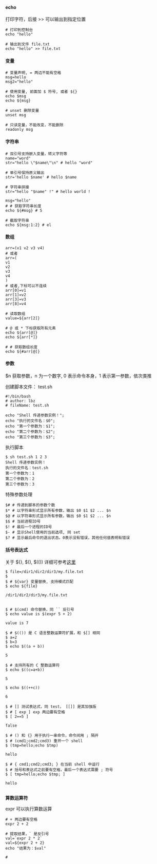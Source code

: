 #### echo
打印字符，后接 >> 可以输出到指定位置

```shell
# 打印到控制台
echo "hello"

# 输出到文件 file.txt
echo "hello" >> file.txt
```

#### 变量
```shell
# 变量声明, = 两边不能有空格
msg=hello
msg2="hello"

# 使用变量, 前面加 $ 符号, 或者 ${}
echo $msg
echo ${msg}

# unset 删除变量
unset msg

# 只读变量，不能改变，不能删除
readonly msg
```

#### 字符串
```shell
# 双引号支持嵌入变量，转义字符等
name="word"
str="hello \"$name\"\n" # hello "word"

# 单引号保持原义输出
str='hello $name' # hello $name

# 字符串拼接
str="hello "$name" !" # hello world !

msg="hello"
# # 获取字符串长度
echo ${#msg} # 5

# 截取字符串
echo ${msg:1:2} # el
```

#### 数组
```shell
arr=(v1 v2 v3 v4)
# 或者
arr=(
v1
v2
v3
v4
)
# 或者,下标可以不连续
arr[0]=v1
arr[1]=v2
arr[3]=v3
arr[8]=v4

# 读取数组
value=${arr[2]}

# @ 或 * 下标获取所有元素
echo ${arr[@]}
echo ${arr[*]}

# # 获取数组长度
echo ${#arr[@]}

```

#### 参数
$n 获取参数，n 为一个数字, 0 表示命令本身，1 表示第一参数，依次类推

创建脚本文件： test.sh
```shell
#!/bin/bash
# author: lbz
# fileName: test.sh

echo "Shell 传递参数实例！";
echo "执行的文件名：$0";
echo "第一个参数为：$1";
echo "第二个参数为：$2";
echo "第三个参数为：$3";
```

执行脚本
```shell
$ sh test.sh 1 2 3
Shell 传递参数实例！
执行的文件名：test.sh
第一个参数为：1
第二个参数为：2
第三个参数为：3
```

特殊参数处理

```shell
$# # 传递到脚本的参数个数
$* # 以字符串形式显示所有参数，输出 $0 $1 $2 ... $n
$@ # 以字符串形式显示所有参数，输出 $0 $1 $2 ... $n
$$ # 当前进程ID号 
$! # 最后一个进程的ID号
$- # 显示Shell使用的当前选项, 同 set
$? # 显示最后命令的退出状态。0表示没有错误，其他任何值表明有错误
```

#### 括号表达式
关于 ${}, $(), $(()) 详细可参考[这里](https://www.cnblogs.com/xunbu7/p/6187017.html)

```shell
$ file=/dir1/dir2/dir3/my.file.txt
$
$ # ${var} 变量替换, 支持模式匹配
$ echo ${file}

/dir1/dir2/dir3/my.file.txt


$ # $(cmd) 命令替换，同 `` 反引号
$ echo value is $(expr 5 + 2)

value is 7

$ # $(()) 是 C 语言整数运算符扩展，和 $[] 相同
$ a=2
$ b=3
$ echo $((a + b))

5

$ # 支持所有的 C 整数运算符
$ echo $((c=a+b))

5

$ echo $((++c))

6

$ # [] 测试表达式，同 test， [[]] 是其加强版
$ # [ exp ] exp 两边要有空格
$ [ 2==5 ]

false

$ # () 和 {} 用于执行一串命令，命令间用 ; 隔开
$ # (cmd1;cmd2;cmd3) 重开一个 shell
$ (tmp=hello;echo $tmp)

hello

$ # { cmd1;cmd2;cmd3; } 在当前 shell 中运行
$ # 括号和表达式之前要有空格，最后一个表达式需要 ; 符号
$ [ tmp=hello;echo $tmp; ]

hello
 
```


**算数运算符**

expr 可以执行算数运算
```shell
# + 两边要有空格
expr 2 + 2

# 提取结果，` 是反引号
val=`expr 2 * 2`
val=${expr 2 + 2}
echo "结果为：$val"

# 

```
